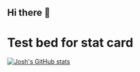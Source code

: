 ## Hi there 👋

# Test bed for stat card
[![Josh's GitHub stats](https://github-readme-stats.vercel.app/api?username=dat-pudding&show_icons=true&bg_color=00000000)](https://github.com/dat-pudding/github-readme-stats)

<!--
**Dat-Pudding/Dat-Pudding** is a ✨ _special_ ✨ repository because its `README.md` (this file) appears on your GitHub profile.

Here are some ideas to get you started:

- 🔭 I’m currently working on ...
- 🌱 I’m currently learning ...
- 👯 I’m looking to collaborate on ...
- 🤔 I’m looking for help with ...
- 💬 Ask me about ...
- 📫 How to reach me: ...
- 😄 Pronouns: ...
- ⚡ Fun fact: ...
-->
